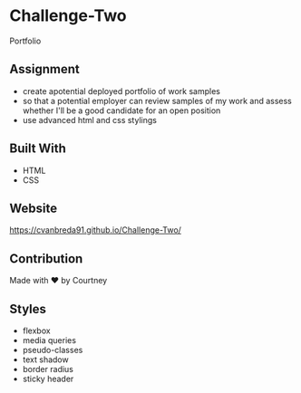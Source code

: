# Challenge-Two
Portfolio

## Assignment
* create apotential deployed portfolio of work samples
* so that a potential employer can review samples of my work and assess whether I'll be a good candidate for an open position
* use advanced html and css stylings

## Built With
* HTML
* CSS

## Website
https://cvanbreda91.github.io/Challenge-Two/

## Contribution
Made with ❤️ by Courtney

## Styles
* flexbox
* media queries
* pseudo-classes
* text shadow
* border radius
* sticky header
